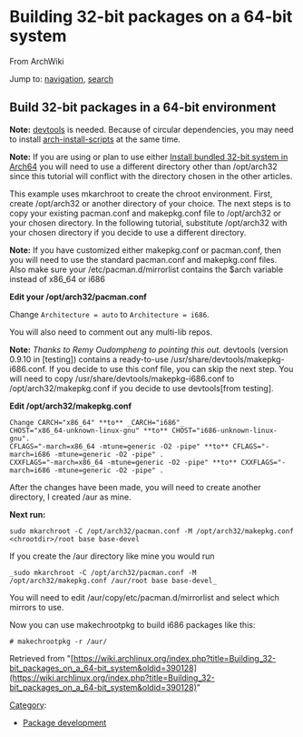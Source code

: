 # Building 32-bit packages on a 64-bit system

From ArchWiki

Jump to: [navigation](#column-one), [search](#searchInput)

## Build 32-bit packages in a 64-bit environment

**Note:** [devtools](https://www.archlinux.org/packages/?name=devtools) is needed. Because of circular dependencies, you may need to install [arch-install-scripts](https://www.archlinux.org/packages/?name=arch-install-scripts) at the same time.

**Note:** If you are using or plan to use either [Install bundled 32-bit system in Arch64](/index.php/Install_bundled_32-bit_system_in_Arch64 "Install bundled 32-bit system in Arch64") you will need to use a different directory other than /opt/arch32 since this tutorial will conflict with the directory chosen in the other articles.

This example uses mkarchroot to create the chroot environment. First, create /opt/arch32 or another directory of your choice. The next steps is to copy your existing pacman.conf and makepkg.conf file to /opt/arch32 or your chosen directory. In the following tutorial, substitute /opt/arch32 with your chosen directory if you decide to use a different directory.

**Note:** If you have customized either makepkg.conf or pacman.conf, then you will need to use the standard pacman.conf and makepkg.conf files. Also make sure your /etc/pacman.d/mirrorlist contains the $arch variable instead of x86_64 or i686

**Edit your /opt/arch32/pacman.conf**

Change `Architecture = auto` to `Architecture = i686`.

You will also need to comment out any multi-lib repos.

**Note:** _Thanks to Remy Oudompheng to pointing this out._ devtools (version 0.9.10 in [testing]) contains a ready-to-use /usr/share/devtools/makepkg-i686.conf. If you decide to use this conf file, you can skip the next step. You will need to copy /usr/share/devtools/makepkg-i686.conf to /opt/arch32/makepkg.conf if you decide to use devtools[from testing].

**Edit /opt/arch32/makepkg.conf**

```
Change CARCH="x86_64" **to** _CARCH="i686"_
CHOST="x86_64-unknown-linux-gnu" **to** CHOST="i686-unknown-linux-gnu".
CFLAGS="-march=x86_64 -mtune=generic -O2 -pipe" **to** CFLAGS="-march=i686 -mtune=generic -O2 -pipe" .
CXXFLAGS="-march=x86_64 -mtune=generic -O2 -pipe" **to** CXXFLAGS="-march=i686 -mtune=generic -O2 -pipe" .

```

After the changes have been made, you will need to create another directory, I created /aur as mine.

**Next run:**

```
sudo mkarchroot -C /opt/arch32/pacman.conf -M /opt/arch32/makepkg.conf <chrootdir>/root base base-devel 

```

If you create the /aur directory like mine you would run

```
_sudo mkarchroot -C /opt/arch32/pacman.conf -M /opt/arch32/makepkg.conf /aur/root base base-devel_

```

You will need to edit /aur/copy/etc/pacman.d/mirrorlist and select which mirrors to use.

Now you can use makechrootpkg to build i686 packages like this:

```
# makechrootpkg -r /aur/

```

Retrieved from "[https://wiki.archlinux.org/index.php?title=Building_32-bit_packages_on_a_64-bit_system&oldid=390128](https://wiki.archlinux.org/index.php?title=Building_32-bit_packages_on_a_64-bit_system&oldid=390128)"

[Category](/index.php/Special:Categories "Special:Categories"):

*   [Package development](/index.php/Category:Package_development "Category:Package development")